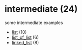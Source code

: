 # intermediate (24)
some intermediate examples

+ [list](list/README.md) (10)
+ [list_of_list](list_of_list/README.md) (6)
+ [linked_list](linked_list/README.md) (8)
